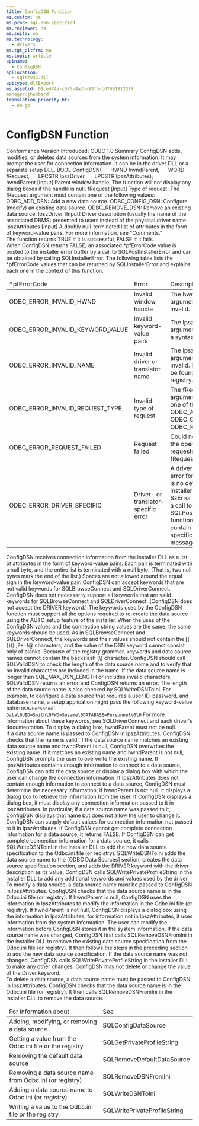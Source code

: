 ```yaml
---
title: ConfigDSN Function
ms.custom: na
ms.prod: sql-non-specified
ms.reviewer: na
ms.suite: na
ms.technology: 
  - drivers
ms.tgt_pltfrm: na
ms.topic: article
apiname: 
  - ConfigDSN
apilocation: 
  - sqlsrv32.dll
apitype: dllExport
ms.assetid: 01ced74e-c575-4a25-83f5-bd7d918123f8
manager:jhubbard
translation.priority.ht: 
  - en-gb
---
```

# ConfigDSN Function
<?xml version="1.0" encoding="utf-8"?>
<developerReferenceWithSyntaxDocument xmlns="http://ddue.schemas.microsoft.com/authoring/2003/5" xmlns:xlink="http://www.w3.org/1999/xlink" xmlns:xsi="http://www.w3.org/2001/XMLSchema-instance" xsi:schemaLocation="http://ddue.schemas.microsoft.com/authoring/2003/5 http://dduestorage.blob.core.windows.net/ddueschema/developer.xsd">
  <introduction>
    <definitionTable>
      <definedTerm>
        <legacyBold>Conformance</legacyBold>
      </definedTerm>
      <definition>
        <para>Version Introduced: ODBC 1.0</para>
      </definition>
      <definedTerm>
        <legacyBold>Summary</legacyBold>
      </definedTerm>
      <definition>
        <para>
          <legacyBold>ConfigDSN</legacyBold> adds, modifies, or deletes data sources from the system information. It may prompt the user for connection information. It can be in the driver DLL or a separate setup DLL.</para>
      </definition>
    </definitionTable>
  </introduction>
  <syntaxSection>
    <legacySyntax>
BOOL <legacyBold>ConfigDSN</legacyBold>(
     HWND     <parameterReference>hwndParent</parameterReference>,
     WORD     <parameterReference>fRequest</parameterReference>,
     LPCSTR   <parameterReference>lpszDriver</parameterReference>,
     LPCSTR   <parameterReference>lpszAttributes</parameterReference>);</legacySyntax>
  </syntaxSection>
  <section>
    <title>Arguments</title>
    <content>
      <definitionTable>
        <definedTerm>
          <legacyItalic>hwndParent</legacyItalic>
        </definedTerm>
        <definition>
          <para>[Input] Parent window handle. The function will not display any dialog boxes if the handle is null.</para>
        </definition>
        <definedTerm>
          <legacyItalic>fRequest</legacyItalic>
        </definedTerm>
        <definition>
          <para>[Input] Type of request. The <legacyItalic>fRequest</legacyItalic> argument must contain one of the following values:</para>
          <para>ODBC_ADD_DSN: Add a new data source.</para>
          <para>ODBC_CONFIG_DSN: Configure (modify) an existing data source.</para>
          <para>ODBC_REMOVE_DSN: Remove an existing data source. </para>
        </definition>
        <definedTerm>
          <legacyItalic>lpszDriver</legacyItalic>
        </definedTerm>
        <definition>
          <para>[Input] Driver description (usually the name of the associated DBMS) presented to users instead of the physical driver name.</para>
        </definition>
        <definedTerm>
          <legacyItalic>lpszAttributes</legacyItalic>
        </definedTerm>
        <definition>
          <para>[Input] A doubly null-terminated list of attributes in the form of keyword-value pairs. For more information, see "Comments."</para>
        </definition>
      </definitionTable>
    </content>
  </section>
  <section>
    <title>Returns</title>
    <content>
      <para>The function returns TRUE if it is successful, FALSE if it fails.</para>
    </content>
  </section>
  <section>
    <title>Diagnostics</title>
    <content>
      <para>When <legacyBold>ConfigDSN</legacyBold> returns FALSE, an associated <legacyItalic>*pfErrorCode</legacyItalic> value is posted to the installer error buffer by a call to <legacyBold>SQLPostInstallerError</legacyBold> and can be obtained by calling <legacyBold>SQLInstallerError</legacyBold>. The following table lists the <legacyItalic>*pfErrorCode</legacyItalic> values that can be returned by <legacyBold>SQLInstallerError </legacyBold>and explains each one in the context of this function.</para>
      <table xmlns:caps="http://schemas.microsoft.com/build/caps/2013/11">
        <thead>
          <tr>
            <TD>
              <para>
                <legacyItalic>*pfErrorCode</legacyItalic>
              </para>
            </TD>
            <TD>
              <para>Error</para>
            </TD>
            <TD>
              <para>Description</para>
            </TD>
          </tr>
        </thead>
        <tbody>
          <tr>
            <TD>
              <para>ODBC_ERROR_INVALID_HWND</para>
            </TD>
            <TD>
              <para>Invalid window handle</para>
            </TD>
            <TD>
              <para>The <legacyItalic>hwndParent</legacyItalic> argument was invalid.</para>
            </TD>
          </tr>
          <tr>
            <TD>
              <para>ODBC_ERROR_INVALID_KEYWORD_VALUE</para>
            </TD>
            <TD>
              <para>Invalid keyword-value pairs</para>
            </TD>
            <TD>
              <para>The <legacyItalic>lpszAttributes</legacyItalic> argument contained a syntax error.</para>
            </TD>
          </tr>
          <tr>
            <TD>
              <para>ODBC_ERROR_INVALID_NAME</para>
            </TD>
            <TD>
              <para>Invalid driver or translator name</para>
            </TD>
            <TD>
              <para>The <legacyItalic>lpszDriver</legacyItalic> argument was invalid. It could not be found in the registry.</para>
            </TD>
          </tr>
          <tr>
            <TD>
              <para>ODBC_ERROR_INVALID_REQUEST_TYPE</para>
            </TD>
            <TD>
              <para>Invalid type of request</para>
            </TD>
            <TD>
              <para>The <legacyItalic>fRequest</legacyItalic> argument was not one of the following:</para>
              <para>ODBC_ADD_DSN ODBC_CONFIG_DSN ODBC_REMOVE_DSN</para>
            </TD>
          </tr>
          <tr>
            <TD>
              <para>ODBC_ERROR_REQUEST_FAILED</para>
            </TD>
            <TD>
              <para>
                <legacyItalic>Request</legacyItalic> failed</para>
            </TD>
            <TD>
              <para>Could not perform the operation requested by the <legacyItalic>fRequest</legacyItalic> argument.</para>
            </TD>
          </tr>
          <tr>
            <TD>
              <para>ODBC_ERROR_DRIVER_SPECIFIC</para>
            </TD>
            <TD>
              <para>Driver- or translator-specific error</para>
            </TD>
            <TD>
              <para>A driver-specific error for which there is no defined ODBC installer error. The <legacyItalic>SzError</legacyItalic> argument in a call to the <legacyBold>SQLPostInstallerError</legacyBold> function should contain the driver-specific error message.</para>
            </TD>
          </tr>
        </tbody>
      </table>
    </content>
  </section>
  <section>
    <title>Comments</title>
    <content>
      <para>
        <legacyBold>ConfigDSN</legacyBold> receives connection information from the installer DLL as a list of attributes in the form of keyword-value pairs. Each pair is terminated with a null byte, and the entire list is terminated with a null byte. (That is, two null bytes mark the end of the list.) Spaces are not allowed around the equal sign in the keyword-value pair. <legacyBold>ConfigDSN</legacyBold> can accept keywords that are not valid keywords for <legacyBold>SQLBrowseConnect</legacyBold> and <legacyBold>SQLDriverConnect</legacyBold>. <legacyBold>ConfigDSN</legacyBold> does not necessarily support all keywords that are valid keywords for <legacyBold>SQLBrowseConnect</legacyBold> and <legacyBold>SQLDriverConnect</legacyBold>. (<legacyBold>ConfigDSN</legacyBold> does not accept the <legacyBold>DRIVER</legacyBold> keyword.) The keywords used by the <legacyBold>ConfigDSN</legacyBold> function must support all the options required to re-create the data source using the AUTO setup feature of the installer. When the uses of the <legacyBold>ConfigDSN</legacyBold> values and the connection string values are the same, the same keywords should be used. </para>
      <para>As in <legacyBold>SQLBrowseConnect</legacyBold> and <legacyBold>SQLDriverConnect</legacyBold>, the keywords and their values should not contain the <legacyBold>[]{}(),;?*=!@</legacyBold> characters, and the value of the <legacyBold>DSN</legacyBold> keyword cannot consist only of blanks. Because of the registry grammar, keywords and data source names cannot contain the backslash (\) character.</para>
      <para>
        <legacyBold>ConfigDSN</legacyBold> should call <legacyBold>SQLValidDSN</legacyBold> to check the length of the data source name and to verify that no invalid characters are included in the name. If the data source name is longer than SQL_MAX_DSN_LENGTH or includes invalid characters, <legacyBold>SQLValidDSN</legacyBold> returns an error and <legacyBold>ConfigDSN</legacyBold> returns an error. The length of the data source name is also checked by <legacyBold>SQLWriteDSNToIni</legacyBold>.</para>
      <para>For example, to configure a data source that requires a user ID, password, and database name, a setup application might pass the following keyword-value pairs:</para>
      <code>DSN=Personnel Data\0UID=Smith\0PWD=Sesame\0DATABASE=Personnel\0\0</code>
      <para>For more information about these keywords, see <legacyLink xlink:href="e299be1d-5c74-4ede-b6a3-430eb189134f">SQLDriverConnect</legacyLink> and each driver's documentation.</para>
      <para>To display a dialog box, <legacyItalic>hwndParent</legacyItalic> must not be null.</para>
    </content>
  </section>
  <section>
    <title>Adding a Data Source</title>
    <content>
      <para>If a data source name is passed to <legacyBold>ConfigDSN</legacyBold> in <legacyItalic>lpszAttributes</legacyItalic>, <legacyBold>ConfigDSN</legacyBold> checks that the name is valid. If the data source name matches an existing data source name and <legacyItalic>hwndParent</legacyItalic> is null, <legacyBold>ConfigDSN</legacyBold> overwrites the existing name. If it matches an existing name and <legacyItalic>hwndParent</legacyItalic> is not null, <legacyBold>ConfigDSN</legacyBold> prompts the user to overwrite the existing name.</para>
      <para>If <legacyItalic>lpszAttributes</legacyItalic> contains enough information to connect to a data source, <legacyBold>ConfigDSN</legacyBold> can add the data source or display a dialog box with which the user can change the connection information. If <legacyItalic>lpszAttributes</legacyItalic> does not contain enough information to connect to a data source, <legacyBold>ConfigDSN</legacyBold> must determine the necessary information; if <legacyItalic>hwndParent</legacyItalic> is not null, it displays a dialog box to retrieve the information from the user.</para>
      <para>If <legacyBold>ConfigDSN</legacyBold> displays a dialog box, it must display any connection information passed to it in <legacyItalic>lpszAttributes</legacyItalic>. In particular, if a data source name was passed to it, <legacyBold>ConfigDSN</legacyBold> displays that name but does not allow the user to change it. <legacyBold>ConfigDSN</legacyBold> can supply default values for connection information not passed to it in <legacyItalic>lpszAttributes</legacyItalic>.</para>
      <para>If <legacyBold>ConfigDSN</legacyBold> cannot get complete connection information for a data source, it returns FALSE.</para>
      <para>If <legacyBold>ConfigDSN</legacyBold> can get complete connection information for a data source, it calls <legacyBold>SQLWriteDSNToIni</legacyBold> in the installer DLL to add the new data source specification to the Odbc.ini file (or registry). <legacyBold>SQLWriteDSNToIni</legacyBold> adds the data source name to the [ODBC Data Sources] section, creates the data source specification section, and adds the <legacyBold>DRIVER</legacyBold> keyword with the driver description as its value. <legacyBold>ConfigDSN</legacyBold> calls <legacyBold>SQLWritePrivateProfileString</legacyBold> in the installer DLL to add any additional keywords and values used by the driver.</para>
    </content>
  </section>
  <section>
    <title>Modifying a Data Source</title>
    <content>
      <para>To modify a data source, a data source name must be passed to <legacyBold>ConfigDSN</legacyBold> in <legacyItalic>lpszAttributes</legacyItalic>. <legacyBold>ConfigDSN</legacyBold> checks that the data source name is in the Odbc.ini file (or registry).</para>
      <para>If <legacyItalic>hwndParent</legacyItalic> is null, <legacyBold>ConfigDSN</legacyBold> uses the information in <legacyItalic>lpszAttributes</legacyItalic> to modify the information in the Odbc.ini file (or registry). If <legacyItalic>hwndParent</legacyItalic> is not null, <legacyBold>ConfigDSN</legacyBold> displays a dialog box using the information in <legacyItalic>lpszAttributes</legacyItalic>; for information not in <legacyItalic>lpszAttributes</legacyItalic>, it uses information from the system information. The user can modify the information before <legacyBold>ConfigDSN</legacyBold> stores it in the system information.</para>
      <para>If the data source name was changed, <legacyBold>ConfigDSN</legacyBold> first calls <legacyBold>SQLRemoveDSNFromIni</legacyBold> in the installer DLL to remove the existing data source specification from the Odbc.ini file (or registry). It then follows the steps in the preceding section to add the new data source specification. If the data source name was not changed, <legacyBold>ConfigDSN</legacyBold> calls <legacyBold>SQLWritePrivateProfileString</legacyBold> in the installer DLL to make any other changes. <legacyBold>ConfigDSN</legacyBold> may not delete or change the value of the <legacyBold>Driver</legacyBold> keyword.</para>
    </content>
  </section>
  <section>
    <title>Deleting a Data Source</title>
    <content>
      <para>To delete a data source, a data source name must be passed to <legacyBold>ConfigDSN</legacyBold> in <legacyItalic>lpszAttributes</legacyItalic>. <legacyBold>ConfigDSN</legacyBold> checks that the data source name is in the Odbc.ini file (or registry). It then calls <legacyBold>SQLRemoveDSNFromIni</legacyBold> in the installer DLL to remove the data source.</para>
    </content>
  </section>
  <section>
    <title>Related Functions</title>
    <content>
      <table xmlns:caps="http://schemas.microsoft.com/build/caps/2013/11">
        <thead>
          <tr>
            <TD>
              <para>For information about</para>
            </TD>
            <TD>
              <para>See</para>
            </TD>
          </tr>
        </thead>
        <tbody>
          <tr>
            <TD>
              <para>Adding, modifying, or removing a data source</para>
            </TD>
            <TD>
              <para>
                <legacyLink xlink:href="f8d6e342-c010-434e-b1cd-f5371fb50a14">SQLConfigDataSource</legacyLink>
              </para>
            </TD>
          </tr>
          <tr>
            <TD>
              <para>Getting a value from the Odbc.ini file or the registry</para>
            </TD>
            <TD>
              <para>
                <legacyLink xlink:href="b72ca065-4d67-48df-baac-e18379a8320a">SQLGetPrivateProfileString</legacyLink>
              </para>
            </TD>
          </tr>
          <tr>
            <TD>
              <para>Removing the default data source</para>
            </TD>
            <TD>
              <para>
                <legacyLink xlink:href="db803266-57df-4864-a41b-901247549c1f">SQLRemoveDefaultDataSource</legacyLink>
              </para>
            </TD>
          </tr>
          <tr>
            <TD>
              <para>Removing a data source name from Odbc.ini (or registry)</para>
            </TD>
            <TD>
              <para>
                <legacyLink xlink:href="bb2e8273-7b61-4113-bfc8-f7ccc607c811">SQLRemoveDSNFromIni</legacyLink>
              </para>
            </TD>
          </tr>
          <tr>
            <TD>
              <para>Adding a data source name to Odbc.ini (or registry)</para>
            </TD>
            <TD>
              <para>
                <legacyLink xlink:href="dc7018b2-18d4-4657-96d0-086479a47474">SQLWriteDSNToIni</legacyLink>
              </para>
            </TD>
          </tr>
          <tr>
            <TD>
              <para>Writing a value to the Odbc.ini file or the registry</para>
            </TD>
            <TD>
              <para>
                <legacyLink xlink:href="526f36a4-92ed-4874-9725-82d27c0b86f9">SQLWritePrivateProfileString</legacyLink>
              </para>
            </TD>
          </tr>
        </tbody>
      </table>
    </content>
  </section>
  <relatedTopics />
</developerReferenceWithSyntaxDocument>